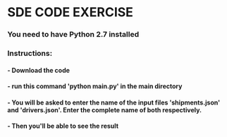 # SDE CODE EXERCISE

### You need to have Python 2.7 installed

### Instructions:

#### - Download the code
#### - run this command  'python main.py' in the main directory
#### - You will be asked to enter the name of the input files 'shipments.json' and 'drivers.json'. Enter the complete name of both respectively.
#### - Then you'll be able to see the result
 
